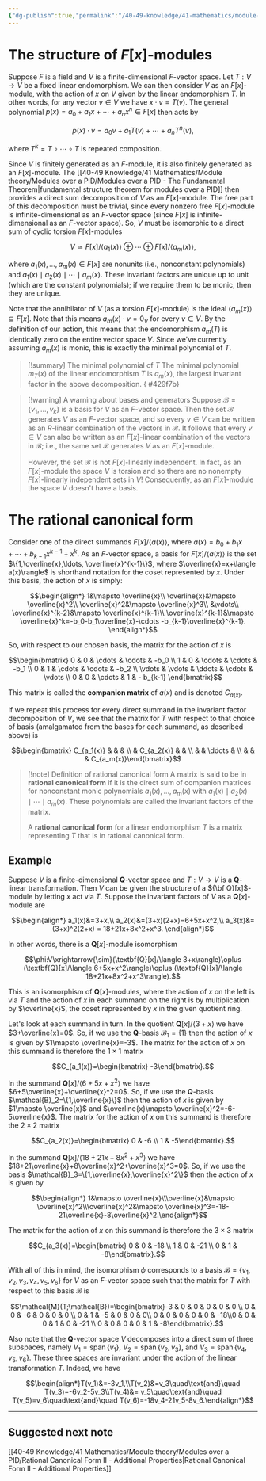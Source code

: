 ```yaml
---
{"dg-publish":true,"permalink":"/40-49-knowledge/41-mathematics/module-theory/modules-over-a-pid/rational-canonical-form-i-definition/","tags":["module_theory"],"updated":"2024-11-15T08:31:43-08:00"}
---
```


# The structure of $F[x]$-modules

Suppose $F$ is a field and $V$ is a finite-dimensional $F$-vector space. Let $T:V\to V$ be a fixed linear endomorphism. We can then consider $V$ as an $F[x]$-module, with the action of $x$ on $V$ given by the linear endomorphism $T$. In other words, for any vector $v\in V$ we have $x\cdot v =T(v)$. The general polynomial $p(x)=a_0+a_1x+\cdots +a_nx^n\in F[x]$ then acts by

$$p(x)\cdot v = a_0v+a_1T(v)+\cdots +a_nT^n(v),$$

where $T^k = T\circ\cdots \circ T$ is repeated composition.

Since $V$ is finitely generated as an $F$-module, it is also finitely generated as an $F[x]$-module. The [[40-49 Knowledge/41 Mathematics/Module theory/Modules over a PID/Modules over a PID - The Fundamental Theorem\|fundamental structure theorem for modules over a PID]] then provides a direct sum decomposition of $V$ as an $F[x]$-module. The free part of this decomposition must be trivial, since every nonzero free $F[x]$-module is infinite-dimensional as an $F$-vector space (since $F[x]$ is infinite-dimensional as an $F$-vector space). So, $V$ must be isomorphic to a direct sum of cyclic torsion $F[x]$-modules

$$V\simeq F[x]/\langle a_1(x)\rangle\oplus \cdots \oplus F[x]/\langle a_m(x)\rangle,$$

where $a_1(x),\ldots, a_m(x)\in F[x]$ are nonunits (i.e., nonconstant polynomials) and $a_1(x)\mid a_2(x)\mid \cdots \mid a_m(x)$. These invariant factors are unique up to unit (which are the constant polynomials); if we require them to be monic, then they are unique.

Note that the annihilator of $V$ (as a torsion $F[x]$-module) is the ideal $\langle a_m(x)\rangle\subseteq F[x]$. Note that this means $a_m(x)\cdot v = 0_V$ for every $v\in V$. By the definition of our action, this means that the endomorphism $a_m(T)$ is identically zero on the entire vector space $V$. Since we've currently assuming $a_m(x)$ is monic, this is exactly the minimal polynomial of $T$.

> [!summary] The minimal polynomial of $T$
> The minimal polynomial $m_T(x)$ of the linear endomorphism $T$ is $a_m(x)$, the largest invariant factor in the above decomposition.
{ #429f7b}


>[!warning] A warning about bases and generators
>Suppose $\mathcal{B}=\{v_1,\ldots, v_k\}$ is a basis for $V$ as an $F$-vector space. Then the set $\mathcal{B}$ generates $V$ as an $F$-vector space, and so every $v\in V$ can be written as an $R$-linear combination of the vectors in $\mathcal{B}$. It follows that every $v\in V$ can also be written as an $F[x]$-linear combination of the vectors in $\mathcal{B}$; i.e., the same set $\mathcal{B}$ generates $V$ as an $F[x]$-module.
>
>However, the set $\mathcal{B}$ is not $F[x]$-linearly independent. In fact, as an $F[x]$-module the space $V$ is torsion and so there are no nonempty $F[x]$-linearly independent sets in $V$! Consequently, as an $F[x]$-module the space $V$ doesn't have a basis.

# The rational canonical form

Consider one of the direct summands $F[x]/\langle a(x)\rangle$, where $a(x)=b_0+b_1x+\cdots +b_{k-1}x^{k-1}+x^k$. As an $F$-vector space, a basis for $F[x]/\langle a(x)\rangle$ is the set $\{1,\overline{x},\ldots, \overline{x}^{k-1}\}$, where $\overline{x}=x+\langle a(x)\rangle$ is shorthand notation for the coset represented by $x$. Under this basis, the action of $x$ is simply:

$$\begin{align*} 1&\mapsto \overline{x}\\ \overline{x}&\mapsto \overline{x}^2\\ \overline{x}^2&\mapsto \overline{x}^3\\ &\vdots\\ \overline{x}^{k-2}&\mapsto \overline{x}^{k-1}\\ \overline{x}^{k-1}&\mapsto \overline{x}^k=-b_0-b_1\overline{x}-\cdots -b_{k-1}\overline{x}^{k-1}. \end{align*}$$

So, with respect to our chosen basis, the matrix for the action of $x$ is

$$\begin{bmatrix} 0 & 0 & \cdots & \cdots & -b_0 \\ 1 & 0 & \cdots & \cdots & -b_1 \\
0 & 1 & \cdots & \cdots & -b_2 \\ \vdots & \vdots & \ddots & \cdots & \vdots \\ 0 & 0 & \cdots & 1 & - b_{k-1} \end{bmatrix}$$

This matrix is called the **companion matrix** of $a(x)$ and is denoted $C_{a(x)}$.

If we repeat this process for every direct summand in the invariant factor decomposition of $V$, we see that the matrix for $T$ with respect to that choice of basis (amalgamated from the bases for each summand, as described above) is

$$\begin{bmatrix} C_{a_1(x)} & & & \\ & C_{a_2(x)} & & \\ & & \ddots & \\ & & & C_{a_m(x)}\end{bmatrix}$$

> [!note] Definition of rational canonical form
> A matrix is said to be in **rational canonical form** if it is the direct sum of companion matrices for nonconstant monic polynomials $a_1(x),\ldots, a_m(x)$ with $a_1(x)\mid a_2(x)\mid\cdots \mid a_m(x)$. These polynomials are called the invariant factors of the matrix.
>
> A **rational canonical form** for a linear endomorphism $T$ is a matrix representing $T$ that is in rational canonical form.

## Example

Suppose $V$ is a finite-dimensional $\textbf{Q}$-vector space and $T:V\to V$ is a $\textbf{Q}$-linear transformation. Then $V$ can be given the structure of a ${\bf Q}[x]$-module by letting $x$ act via $T$. Suppose the invariant factors of $V$ as a $\textbf{Q}[x]$-module are

$$\begin{align*} a_1(x)&=3+x,\\ a_2(x)&=(3+x)(2+x)=6+5x+x^2,\\ a_3(x)&=(3+x)^2(2+x) = 18+21x+8x^2+x^3. \end{align*}$$

In other words, there is a $\textbf{Q}[x]$-module isomorphism

$$\phi:V\xrightarrow{\sim}(\textbf{Q}[x]/\langle 3+x\rangle)\oplus (\textbf{Q}[x]/\langle 6+5x+x^2\rangle)\oplus (\textbf{Q}[x]/\langle 18+21x+8x^2+x^3\rangle).$$

This is an isomorphism of $\textbf{Q}[x]$-modules, where the action of $x$ on the left is via $T$ and the action of $x$ in each summand on the right is by multiplication by $\overline{x}$, the coset represented by $x$ in the given quotient ring.

Let's look at each summand in turn. In the quotient $\textbf{Q}[x]/\langle 3+x\rangle$ we have $3+\overline{x}=0$. So, if we use the $\textbf{Q}$-basis $\mathcal{B}_1=\{1\}$ then the action of $x$ is given by $1\mapsto \overline{x}=-3$. The matrix for the action of $x$ on this summand is therefore the $1\times 1$ matrix

$$C_{a_1(x)}=\begin{bmatrix} -3\end{bmatrix}.$$

In the summand $\textbf{Q}[x]/\langle 6+5x+x^2\rangle$ we have $6+5\overline{x}+\overline{x}^2=0$. So, if we use the $\textbf{Q}$-basis $\mathcal{B}_2=\{1,\overline{x}\}$ then the action of $x$ is given by $1\mapsto \overline{x}$ and $\overline{x}\mapsto \overline{x}^2=-6-5\overline{x}$. The matrix for the action of $x$ on this summand is therefore the $2\times 2$ matrix

$$C_{a_2(x)}=\begin{bmatrix} 0 & -6 \\ 1 & -5\end{bmatrix}.$$

In the summand $\textbf{Q}[x]/\langle 18+21x+8x^2+x^3\rangle$ we have $18+21\overline{x}+8\overline{x}^2+\overline{x}^3=0$. So, if we use the basis $\mathcal{B}_3=\{1,\overline{x},\overline{x}^2\}$ then the action of $x$ is given by

$$\begin{align*} 1&\mapsto \overline{x}\\\overline{x}&\mapsto \overline{x}^2\\\overline{x}^2&\mapsto \overline{x}^3=-18-21\overline{x}-8\overline{x}^2.\end{align*}$$

The matrix for the action of $x$ on this summand is therefore the $3\times 3$ matrix

$$C_{a_3(x)}=\begin{bmatrix} 0 & 0 & -18 \\ 1 & 0 & -21 \\ 0 & 1 & -8\end{bmatrix}.$$

With all of this in mind, the isomorphism $\phi$ corresponds to a basis $\mathcal{B}=\{v_1,v_2,v_3,v_4,v_5,v_6\}$ for $V$ as an $F$-vector space such that the matrix for $T$ with respect to this basis $\mathcal{B}$ is

$$\mathcal{M}(T;\mathcal{B})=\begin{bmatrix}-3 & 0 & 0 & 0 & 0 & 0 \\ 0 & 0 & -6 & 0 & 0 & 0 \\ 0 & 1 & -5 & 0 & 0 & 0\\ 0 & 0 & 0 & 0 & 0 & -18\\0 & 0 & 0 & 1 & 0 & -21 \\ 0 & 0 & 0 & 0 & 1 & -8\end{bmatrix}.$$

Also note that the $\mathbf{Q}$-vector space $V$ decomposes into a direct sum of three subspaces, namely $V_1=\operatorname{span}\{v_1\}$, $V_2=\operatorname{span}\{v_2,v_3\}$, and $V_3=\operatorname{span}\{v_4,v_5,v_6\}$. These three spaces are invariant under the action of the linear transformation $T.$  Indeed, we have

$$\begin{align*}T(v_1)&=-3v_1,\\T(v_2)&=v_3\quad\text{and}\quad T(v_3)=-6v_2-5v_3\\T(v_4)&= v_5\quad\text{and}\quad T(v_5)=v_6\quad\text{and}\quad T(v_6)=-18v_4-21v_5-8v_6.\end{align*}$$

---

## Suggested next note

[[40-49 Knowledge/41 Mathematics/Module theory/Modules over a PID/Rational Canonical Form II - Additional Properties\|Rational Canonical Form II - Additional Properties]]
